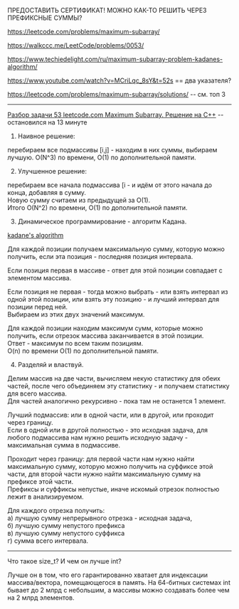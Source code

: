 ПРЕДОСТАВИТЬ СЕРТИФИКАТ! МОЖНО КАК-ТО РЕШИТЬ ЧЕРЕЗ ПРЕФИКСНЫЕ СУММЫ?

https://leetcode.com/problems/maximum-subarray/

https://walkccc.me/LeetCode/problems/0053/

https://www.techiedelight.com/ru/maximum-subarray-problem-kadanes-algorithm/

https://www.youtube.com/watch?v=MCriLqc_8sY&t=52s == два указателя?

https://leetcode.com/problems/maximum-subarray/solutions/ -- см. топ 3

____

[Разбор задачи 53 leetcode.com Maximum Subarray. Решение на C++](https://www.youtube.com/watch?v=JGoQK5MUbIY) -- остановился на 13 минуте

1. Наивное решение: 

перебираем все подмассивы [i,j] - находим в них суммы, выбираем лучшую. O(N^3) по времени, O(1) по дополнительной памяти.

2. Улучшенное решение: 

перебираем все начала подмассива [i - и 
идём от этого начала до конца, добавляя в сумму.  
Новую сумму считаем из предыдущей за O(1).  
Итого O(N^2) по времени, O(1) по дополнительной памяти.

3. Динамическое программирование - алгоритм Кадана.

[kadane's algorithm](https://en.wikipedia.org/wiki/Maximum_subarray_problem)

Для каждой позиции получаем максимальную сумму, которую можно получить, если эта позиция - последняя позиция интервала.

Если позиция первая в массиве - ответ для этой позиции совпадает с элементом массива.

Если позиция не первая - тогда можно выбрать - или взять интервал из одной этой позиции, или взять эту позицию - и лучший интервал для позиции перед ней.  
Выбираем из этих двух значений максимум.

Для каждой позиции находим максимум сумм, которые можно получить, если отрезок массива заканчивается в этой позиции.  
Ответ - максимум по всем таким позициям.  
O(n) по времени O(1) по дополнительной памяти.


4. Разделяй и властвуй.

Делим массив на две части, вычисляем некую статистику для обеих частей, после чего объединяем эту статистику - и получаем статистику для всего массива.  
Для частей аналогично рекурсивно - пока там не останется 1 элемент.

Лучший подмассив: или в одной части, или в другой, или проходит через границу.  
Если в одной или в другой полностью - это исходная задача, для любого подмассива нам нужно решить исходную задачу - максимальная сумма в подмассиве.

Проходит через границу: для первой части нам нужно найти максимальную сумму, которую можно получить на суффиксе этой части, для второй части нужно найти максимальную сумму на префиксе этой части.  
Префиксы и суффиксы непустые, иначе искомый отрезок полностью лежит в анализируемом.

Для каждого отрезка получить:  
а) лучшую сумму непрерывного отрезка - исходная задача,  
б) лучшую сумму непустого префикса  
в) лучшую сумму непустого суффикса  
г) сумма всего интервала.  

_______

Что такое size_t? И чем он лучше int?

Лучше он в том, что его гарантированно хватает для индексации массива/вектора, помещающегося в память. На 64-битных системах int бывает до 2 млрд с небольшим, а массивы можно создавать более чем на 2 млрд элементов.
